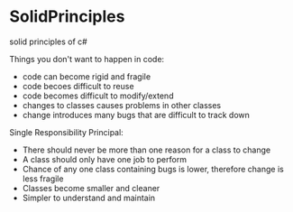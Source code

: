 # SolidPrinciples
solid principles of c#


Things you don't want to happen in code:
- code can become rigid and fragile
- code becoes difficult to reuse
- code becomes difficult to modify/extend
- changes to classes causes problems in other classes
- change introduces many bugs that are difficult to track down

Single Responsibility Principal:
- There should never be more than one reason for a class to change
- A class should only have one job to perform
- Chance of any one class containing bugs is lower, therefore change is less fragile
- Classes become smaller and cleaner
- Simpler to understand and maintain
